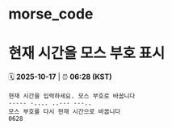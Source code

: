# morse_code
# 현재 시간을 모스 부호 표시
<!-- MORSE_TIME_START -->
🗓️ **2025-10-17** | ⏰ **06:28 (KST)**

```
현재 시간을 입력하세요. 모스 부호로 바꿉니다
----- -.... ..--- ---..
모스 부호를 다시 현재 시간으로 바꿉니다
0628
```
<!-- MORSE_TIME_END -->
